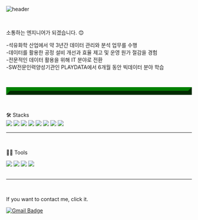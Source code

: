 ![header](https://capsule-render.vercel.app/api?type=wave&color=auto&height=300&section=header&text=최우성%20입니다.&fontSize=90)

<br>
<p>
소통하는 엔지니어가 되겠습니다. 😊
<p>
-석유화학 산업에서 약 3년간 데이터 관리와 분석 업무를 수행<br>
-데이터를 활용한 공정 설비 개선과 효율 제고 및 운영 원가 절감을 경험<br>
-전문적인 데이터 활용을 위해 IT 분야로 전환<br>
-SW전문인력양성기관인 PLAYDATA에서 6개월 동안 빅데이터 분야 학습
<p>

<br><hr style="border: outset 10px green"><br>

🛠️ Stacks<br>
<img src="https://img.shields.io/badge/JAVA-007396?style=for-the-badge&logo=java&logoColor=white"> <img src="https://img.shields.io/badge/Spring-6DB33F?style=for-the-badge&logo=Spring&logoColor=white"> <img src="https://img.shields.io/badge/Python-3766AB?style=flat-square&logo=Python&logoColor=white"> <img src="https://img.shields.io/badge/MySQL-4479A1?style=flat-square&logo=MySQL&logoColor=white"/> <img src="https://img.shields.io/badge/Java-007396?style=flat-square&logo=Java&logoColor=white"/> <img src="https://img.shields.io/badge/C-A8B9CC?style=flat-square&logo=C&logoColor=white"/> <img src="https://img.shields.io/badge/TensorFlow-FF6F00?style=flat-square&logo=TensorFlow&logoColor=white"/> <img src="https://img.shields.io/badge/JavaScript-F7DF1E?style=flat-square&logo=JavaScript&logoColor=white"/> 
<br><hr><br>

💪🏼 Tools<br>

 <img src="https://img.shields.io/badge/Visual Studio Code-007ACC?style=flat-square&logo=Visual Studio Code&logoColor=white"/> <img src="https://img.shields.io/badge/GitHub-181717?style=flat-square&logo=GitHub&logoColor=white"/> <img src="https://img.shields.io/badge/Eclipse IDE-2C2255?style=flat-square&logo=Eclipse IDE&logoColor=white"/> <img src="https://img.shields.io/badge/Anaconda-44A833?style=flat-square&logo=Anaconda&logoColor=white"/>   
 <br><hr><br>
 
 If you want to contact me, click it.
 
 [![Gmail Badge](https://img.shields.io/badge/Gmail-d14836?style=flat-square&logo=Gmail&logoColor=white&link=mailto:perfumemakes@gmail.com)](mailto:perfumemakes@gmail.com)

<!--
**perfumemakes/perfumemakes** is a ✨ _special_ ✨ repository because its `README.md` (this file) appears on your GitHub profile.

Here are some ideas to get you started:

- 🔭 I’m currently working on ...
- 🌱 I’m currently learning ...
- 👯 I’m looking to collaborate on ...
- 🤔 I’m looking for help with ...
- 💬 Ask me about ...
- 📫 How to reach me: ...
- 😄 Pronouns: ...
- ⚡ Fun fact: ...
-->
